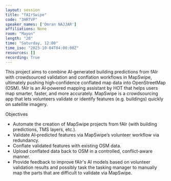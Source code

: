 ```yaml
---
layout: session
title: "fAIrSwipe"
code: "3HRTVP"
speaker_names: ['Omran NAJJAR']
affiliations: None
room: "Mayon"
length: "20"
time: "Saturday, 12:00"
time_iso: "2025-10-04T04:00:00Z"
resources: []
recording: True
---
```


This project aims to combine AI‐generated building predictions from fAIr with crowdsourced validation and conflation workflows in MapSwipe, ultimately pushing high‐confidence conflated map data into OpenStreetMap (OSM).
fAIr is an AI‐powered mapping assistant by HOT that helps users map smarter, faster, and more accurately.
MapSwipe is a crowdsourcing app that lets volunteers validate or identify features (e.g. buildings) quickly on satellite imagery.

Objectives
- Automate the creation of MapSwipe projects from fAIr (with building predictions, TMS layers, etc.).
- Validate AI‐predicted features via MapSwipe’s volunteer workflow via redundancy.
- Conflate validated features with existing OSM data.
- Upload conflated data back to OSM in a controlled, conflict‐aware manner.
- Provide feedback to improve fAIr's AI models based on volunteer validation results and possibly task the tasking manager to manually map the parts that are difficult to validate via MapSwipe.

